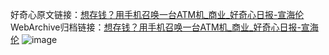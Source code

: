 好奇心原文链接：[想存钱？用手机召唤一台ATM机_商业_好奇心日报-宣海伦](https://www.qdaily.com/articles/9268.html)
WebArchive归档链接：[想存钱？用手机召唤一台ATM机_商业_好奇心日报-宣海伦](http://web.archive.org/web/20160810091857/http://www.qdaily.com/articles/9268.html)
![image](http://ww3.sinaimg.cn/large/007d5XDply1g3vexnc2rnj30u02upb29)